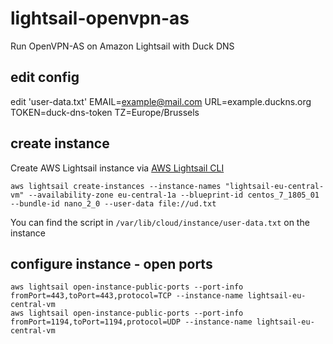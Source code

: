 # lightsail-openvpn-as
Run OpenVPN-AS on Amazon Lightsail with Duck DNS

## edit config
edit 'user-data.txt'
EMAIL=example@mail.com
URL=example.duckns.org
TOKEN=duck-dns-token
TZ=Europe/Brussels

## create instance
Create AWS Lightsail instance via [AWS Lightsail CLI](https://docs.aws.amazon.com/cli/latest/reference/lightsail/index.html "AWS Lightsail CLI")
```
aws lightsail create-instances --instance-names "lightsail-eu-central-vm" --availability-zone eu-central-1a --blueprint-id centos_7_1805_01 --bundle-id nano_2_0 --user-data file://ud.txt
```
You can find the script in `/var/lib/cloud/instance/user-data.txt` on the instance

## configure instance - open ports
```
aws lightsail open-instance-public-ports --port-info fromPort=443,toPort=443,protocol=TCP --instance-name lightsail-eu-central-vm
aws lightsail open-instance-public-ports --port-info fromPort=1194,toPort=1194,protocol=UDP --instance-name lightsail-eu-central-vm
```

